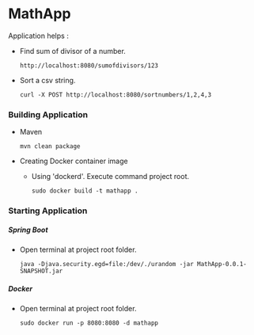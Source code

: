 # MathApp
Application helps :
- Find sum of divisor of a number.

    ~~~~
    http://localhost:8080/sumofdivisors/123
    ~~~~
- Sort a csv string.
    ~~~~
    curl -X POST http://localhost:8080/sortnumbers/1,2,4,3
    ~~~~

### Building Application
- Maven

    ~~~~
    mvn clean package
    ~~~~
- Creating Docker container image
    - Using 'dockerd'. Execute command project root.
    
        ~~~
        sudo docker build -t mathapp .
        ~~~           
### Starting Application
##### Spring Boot
- Open terminal at project root folder.

    ~~~~
    java -Djava.security.egd=file:/dev/./urandom -jar MathApp-0.0.1-SNAPSHOT.jar
    ~~~~

##### Docker 
- Open terminal at project root folder.
 
    ~~~~
    sudo docker run -p 8080:8080 -d mathapp
    ~~~~
